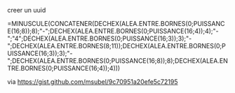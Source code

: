 creer un uuid 

=MINUSCULE(CONCATENER(DECHEX(ALEA.ENTRE.BORNES(0;PUISSANCE(16;8));8);"-";DECHEX(ALEA.ENTRE.BORNES(0;PUISSANCE(16;4));4);"-";"4";DECHEX(ALEA.ENTRE.BORNES(0;PUISSANCE(16;3));3);"-";DECHEX(ALEA.ENTRE.BORNES(8;11));DECHEX(ALEA.ENTRE.BORNES(0;PUISSANCE(16;3));3);"-";DECHEX(ALEA.ENTRE.BORNES(0;PUISSANCE(16;8));8);DECHEX(ALEA.ENTRE.BORNES(0;PUISSANCE(16;4));4)))

via https://gist.github.com/msubel/9c70951a20efe5c72195
